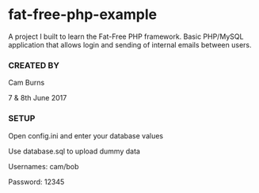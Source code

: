 # fat-free-php-example
A project I built to learn the Fat-Free PHP framework. Basic PHP/MySQL application that allows login and sending of internal emails between users.

### CREATED BY ###
Cam Burns

7 & 8th June 2017

### SETUP ###

Open config.ini and enter your database values

Use database.sql to upload dummy data

Usernames: cam/bob

Password: 12345


~~~ THIS IS FOR DEMONSTRATION PURPOSES ONLY. ~~~
